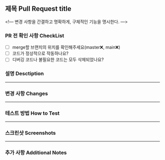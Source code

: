 ## 제목 Pull Request title
<!— 변경 사항을 간결하고 명확하게, 구체적인 기능을 명시한다. —>
### PR 전 확인 사항 CheckList
- [ ] merge할 브랜치의 위치를 확인해주세요(master❌, main❌)
- [ ] 코드가 정상적으로 작동하나요?
- [ ] 디버깅 코드나 불필요한 코드는 모두 삭제되었나요?
### 설명 Desctiption
------
### 변경 사항 Changes
------
### 테스트 방법 How to Test
------
### 스크린샷 Screenshots
------
### 추가 사항 Additional Notes